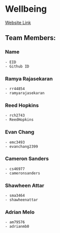 
# Wellbeing

[Website Link](http://wellbeingeating.com)

## Team Members:
### Name
	- EID 
	- Github ID

### Ramya Rajasekaran 
    - rr44854 
    - ramyarajasekaran
### Reed Hopkins 
    - rch2743 
    - ReedHopkins
### Evan Chang 
    - emc3493 
    - evanchang2399
### Cameron Sanders 
    - cs46977 
    - cameronsanders
### Shawheen Attar 
    - sma3464 
    - shawheenattar
### Adrian Melo 
    - am79576 
    - adrianmb0
